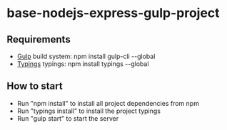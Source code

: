# base-nodejs-express-gulp-project

## Requirements
-  [Gulp](https://gulpjs.com/) build system: npm install gulp-cli --global
-  [Typings](https://github.com/typings/typings) typings: npm install typings --global

## How to start
- Run "npm install" to install all project dependencies from npm
- Run "typings install" to install the project typings
- Run "gulp start" to start the server
 
